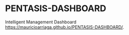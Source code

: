 # PENTASIS-DASHBOARD
Intelligent Management Dashboard
 https://mauricioarriaga.github.io/PENTASIS-DASHBOARD/.
